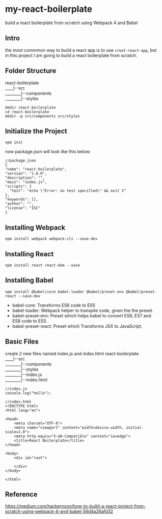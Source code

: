 # my-react-boilerplate 
build a react boilerplate from scratch using Webpack 4 and Babel 

## Intro 
the most commmon way to build a react app is to use `creat-react-app`, but in this project I am going to build a react bolierplate from scratch. 

## Folder Structure 

react-boilerplate  
____|--src  
________|--components  
________|--styles  
```
mkdir react-boilerplate
cd react-boilerplate
mkdir -p src/components src/styles
```

## Initialize the Project 
```
npm init
```
now package.json will look like this below:
```
//package.json
{
"name": "react-boilerplate",
"version": "1.0.0",
"description": "",
"main": "index.js",
"scripts": {
  "test": "echo \"Error: no test specified\" && exit 1"
},
"keywords": [],
"author": "",
"license": "ISC"
}
```

## Installing Webpack 
```
npm install webpack webpack-cli --save-dev
```

## Installing React 
```
npm install react react-dom --save
```

## Installing Babel
```
npm install @babel/core babel-loader @babel/preset-env @babel/preset-react --save-dev 
``` 
- babel-core: Transforms ES6 code to ES5 
- babel-loader: Webpack helper to transpile code, given the the preset. 
- babel-preset-env: Preset which helps babel to convert ES6, ES7 and ES8 code to ES5. 
- babel-preset-react: Preset which Transforms JSX to JavaScript. 

## Basic Files 
create 2 new files named index.js and index.html 
react-boilerplate  
____|--src  
________|--components  
________|--styles  
________|--index.js  
________|--index.html  
```
//index.js
console.log("hello");
``` 
```
//index.html
<!DOCTYPE html>
<html lang="en">

<head>
    <meta charset="UTF-8">
    <meta name="viewport" content="width=device-width, initial-scale=1.0">
    <meta http-equiv="X-UA-Compatible" content="ie=edge">
    <title>React Boilerplate</title>
</head>

<body>
    <div id="root">

    </div>
</body>

</html>
```

## Reference 
https://medium.com/hackernoon/how-to-build-a-react-project-from-scratch-using-webpack-4-and-babel-56d4a26afd32
